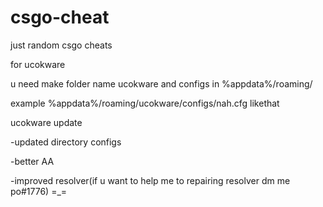 # csgo-cheat
just random csgo cheats

for ucokware

u need make folder name ucokware and configs
in %appdata%/roaming/

example %appdata%/roaming/ucokware/configs/nah.cfg
likethat


ucokware update





-updated directory configs





-better AA





-improved resolver(if u want to help me to repairing resolver dm me po#1776) =_=
